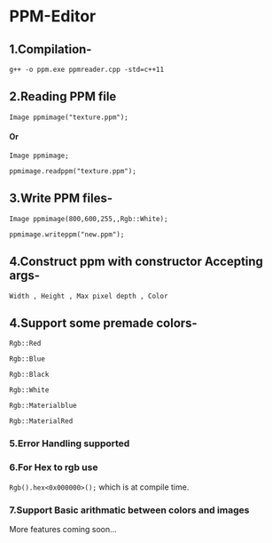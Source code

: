 # PPM-Editor
## 1.Compilation-

 ```
 g++ -o ppm.exe ppmreader.cpp -std=c++11 
 ```

## 2.Reading PPM file

 ```
 Image ppmimage("texture.ppm");
 ```

#### Or

  ```
  Image ppmimage;
  
  ppmimage.readppm("texture.ppm");
  ```
 
## 3.Write PPM files-

 ```
 Image ppmimage(800,600,255,,Rgb::White);
 
 ppmimage.writeppm("new.ppm");
  ```
## 4.Construct ppm with constructor Accepting args-

 ```
 Width , Height , Max pixel depth , Color
 ```

## 4.Support some premade colors-

  `Rgb::Red`
  
  `Rgb::Blue`
  
  `Rgb::Black`
  
  `Rgb::White `
  
  `Rgb::Materialblue `
  
  `Rgb::MaterialRed `
  
  
 ### 5.Error Handling supported
 
 ### 6.For Hex to rgb use
 
  `Rgb().hex<0x000000>();` which is at compile time.
 
 ### 7.Support Basic arithmatic between colors and images
 
 More features coming soon...
  
  
  
